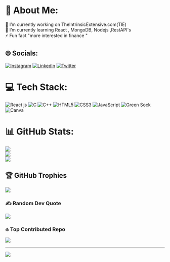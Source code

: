 # 💫 About Me:
🔭 I’m currently working on TheIntrinsicExtensive.com(TIE)<br>🌱 I’m currently learning React , MongoDB, Nodejs ,RestAPI's<br>⚡ Fun fact "more interested in finance "


## 🌐 Socials:
[![Instagram](https://img.shields.io/badge/Instagram-%23E4405F.svg?logo=Instagram&logoColor=white)](https://instagram.com/anii_.ket) [![LinkedIn](https://img.shields.io/badge/LinkedIn-%230077B5.svg?logo=linkedin&logoColor=white)](https://linkedin.com/in/aniket-vishwakarma-7585831aa) [![Twitter](https://img.shields.io/badge/Twitter-%231DA1F2.svg?logo=Twitter&logoColor=white)](https://twitter.com/Aniketvish0) 

# 💻 Tech Stack:
![React js](https://img.shields.io/badge/-ReactJs-61DAFB?logo=react&logoColor=white&style=for-the-badge)
![C](https://img.shields.io/badge/c-%2300599C.svg?style=for-the-badge&logo=c&logoColor=white) ![C++](https://img.shields.io/badge/c++-%2300599C.svg?style=for-the-badge&logo=c%2B%2B&logoColor=white) ![HTML5](https://img.shields.io/badge/html5-%23E34F26.svg?style=for-the-badge&logo=html5&logoColor=white) ![CSS3](https://img.shields.io/badge/css3-%231572B6.svg?style=for-the-badge&logo=css3&logoColor=white) ![JavaScript](https://img.shields.io/badge/javascript-%23323330.svg?style=for-the-badge&logo=javascript&logoColor=%23F7DF1E) ![Green Sock](https://img.shields.io/badge/green%20sock-88CE02?style=for-the-badge&logo=greensock&logoColor=white) ![Canva](https://img.shields.io/badge/Canva-%2300C4CC.svg?style=for-the-badge&logo=Canva&logoColor=white)
# 📊 GitHub Stats:
![](https://github-readme-stats.vercel.app/api?username=Aniketvish0&theme=dark&hide_border=false&include_all_commits=false&count_private=false)<br/>
![](https://github-readme-streak-stats.herokuapp.com/?user=Aniketvish0&theme=dark&hide_border=false)<br/>
![](https://github-readme-stats.vercel.app/api/top-langs/?username=Aniketvish0&theme=dark&hide_border=false&include_all_commits=false&count_private=false&layout=compact)

## 🏆 GitHub Trophies
![](https://github-profile-trophy.vercel.app/?username=Ingenious0&theme=radical&no-frame=false&no-bg=true&margin-w=4)

### ✍️ Random Dev Quote
![](https://quotes-github-readme.vercel.app/api?type=horizontal&theme=merko)

### 🔝 Top Contributed Repo
![](https://github-contributor-stats.vercel.app/api?username=Aniketvish0&limit=5&theme=dark&combine_all_yearly_contributions=true)

---
[![](https://visitcount.itsvg.in/api?id=Aniketvish0&icon=0&color=0)](https://visitcount.itsvg.in)

<!-- Proudly created with GPRM ( https://gprm.itsvg.in ) -->
